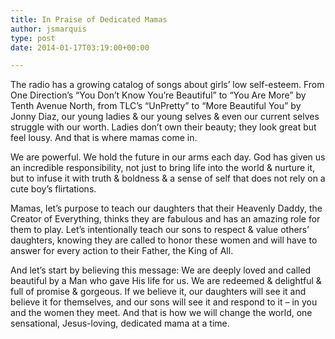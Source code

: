 ```yaml
---
title: In Praise of Dedicated Mamas
author: jsmarquis
type: post
date: 2014-01-17T03:19:00+00:00

---
```

The radio has a growing catalog of songs about girls&#8217; low self-esteem. From One Direction&#8217;s &#8220;You Don&#8217;t Know You&#8217;re Beautiful&#8221; to &#8220;You Are More&#8221; by Tenth Avenue North, from TLC&#8217;s &#8220;UnPretty&#8221; to &#8220;More Beautiful You&#8221; by Jonny Diaz, our young ladies & our young selves & even our current selves struggle with our worth. Ladies don&#8217;t own their beauty; they look great but feel lousy. And that is where mamas come in.

We are powerful. We hold the future in our arms each day. God has given us an incredible responsibility, not just to bring life into the world & nurture it, but to infuse it with truth & boldness & a sense of self that does not rely on a cute boy&#8217;s flirtations.

Mamas, let&#8217;s purpose to teach our daughters that their Heavenly Daddy, the Creator of Everything, thinks they are fabulous and has an amazing role for them to play. Let&#8217;s intentionally teach our sons to respect & value others&#8217; daughters, knowing they are called to honor these women and will have to answer for every action to their Father, the King of All.

And let&#8217;s start by believing this message: We are deeply loved and called beautiful by a Man who gave His life for us. We are redeemed & delightful & full of promise & gorgeous. If we believe it, our daughters will see it and believe it for themselves, and our sons will see it and respond to it &#8211; in you and the women they meet. And that is how we will change the world, one sensational, Jesus-loving, dedicated mama at a time.